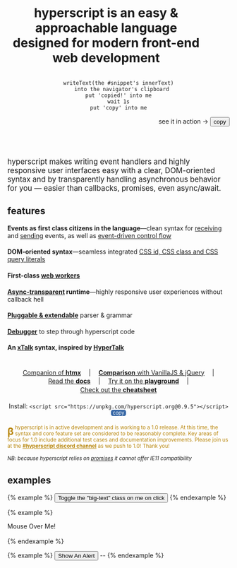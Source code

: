 
<header id="intro-to-hyperscript">

# hyperscript is an easy & approachable language designed for modern front-end web development

<div id="sample">

<pre _="
  on mouseenter queue none
    repeat until event mouseleave
      transition #sample-tip's transform to 'translateX(-2ch)' using 'all 500ms ease-out'
      transition #sample-tip's transform to initial            using 'all 500ms ease-in'
"><code id="snippet" class="lang-hyperscript">writeText(the #snippet's innerText)
  into the navigator's clipboard
put 'copied!' into me
wait 1s
put 'copy' into me</code></pre>

<p style="text-align: right">
<span id="sample-tip">see it in action &rarr;</span>
<button class="btn primary" style="margin: auto" _="on click
writeText(the #snippet's innerText) into the navigator's clipboard
put 'copied!' into me
wait 1s
put 'copy' into me">
copy
</button>

</div>
</header>

 <span class="lede">hyperscript makes writing event handlers and highly
responsive user interfaces easy with a clear, DOM-oriented syntax and by transparently
 handling asynchronous behavior for you &mdash; easier than callbacks, promises, even async/await.</span>

## features

<div id="features-list">

**Events as first class citizens in the language**&mdash;clean syntax for
[receiving](/features/on) and [sending](/commands/send) events, as well as
[event-driven control flow](docs/#event-control-flow)

**DOM-oriented syntax**&mdash;seamless integrated [CSS id, CSS class and CSS
query literals](https://hyperscript.org/expressions/#css)

**First-class [web workers](/docs#workers)**

**[Async-transparent](/docs#async) runtime**&mdash;highly responsive user
experiences without callback hell

**[Pluggable & extendable](/docs/#extending)** parser & grammar

**[Debugger](/docs#debugging)** to step through hyperscript code

**An [xTalk](https://en.wikipedia.org/wiki/XTalk) syntax, inspired by [HyperTalk](https://hypercard.org/HyperTalk%20Reference%202.4.pdf)**


</div>

<div id="links">

[Companion of **htmx**](https://htmx.org) |
[**Comparison** with VanillaJS & jQuery](/comparison) |
[Read the **docs**](/docs) |
[Try it on the **playground**](/playground) |
[Check out the **cheatsheet**](https://denizaksimsek.com/wiki/en/HS%20Cheatsheet)

 <span id='install'>Install: `<script src="https://unpkg.com/hyperscript.org@0.9.5"></script>`
<button style="font:inherit;font-size:.8em;background:#3465a4;color:white;border:none;padding: 0 .4em; border-radius: .4em"
  _="on click
  writeText(my previousElementSibling's innerText) on navigator.clipboard
  put 'copied!' into me
  wait 1s
  put 'copy' into me">copy</button>
</span>

</div>

<small style="color: darkgoldenrod;">
<b style="font-size: 2em; padding: 4px .2ch 0 0; line-height: 1; float: left">β</b>
hyperscript is in active development and is working to a 1.0 release. At this
time, the syntax and core feature set are considered to be reasonably complete.
Key areas of focus for 1.0 include additional test cases and documentation
improvements. Please join us at the
<a style="color: darkgoldenrod;font-weight: bold" href="https://htmx.org/discord">#hyperscript discord channel</a>
as we push to 1.0! Thank you!</p>
</small>

 <small><em>NB: because hyperscript relies on
[promises](https://caniuse.com/?search=Promise) it cannot offer IE11
compatibility</em></small>

<style>
#intro-to-hyperscript {
  display: flex;
  position: relative;
  flex-flow: row wrap;
  justify-content: stretch;
  align-items: center;
}

#intro-to-hyperscript h1 {
  flex: 4 6 18ch;
  margin-right: 2em;
  font-size: clamp(1.2em, 5vw, 2em);
}

#intro-to-hyperscript #sample {
  flex: 1 1 max-content;
  max-width: 100%;
}

#sample-tip {
  display: inline-block;
}

.lede {
	font-size: clamp(1.1em, 2vw, 1.2em);
}

#features-list {
  column-width: 40ch;
  column-gap: 2em;
}

#features-list > * {
  margin: 0 0 1.4em 0;
}

#links p {
  margin: 1.4em 0;
  display: flex;
  flex-flow: row wrap;
  justify-content: center;
  text-align: center;
  gap: .2em 2ch;
}

</style>

## examples

{% example %}
<button _="on click toggle .big-text">
  Toggle the "big-text" class on me on click
</button>
{% endexample %}

<style>
button.big-text {
  font-size: 2em;
}
</style>

{% example %}
<div _="on mouseenter toggle .visible on #help until mouseleave">
  Mouse Over Me!
</div>
<div id="help"> I'm a helpful message!</div>
{% endexample %}

<style>
#help {
  opacity: 0;
}
#help.visible {
  opacity: 1;
  transition: opacity 200ms ease-in;
}
</style>

{% example %}
<button _="on click
             call alert('OK, Going to put the current date into the output!')
             make a Date then put it into the next <output/>">
  Show An Alert
</button>
<output>--</output>
{% endexample %}
